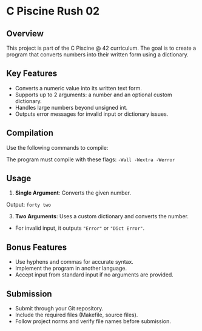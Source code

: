 # C Piscine Rush 02

## Overview
This project is part of the C Piscine @ 42 curriculum. The goal is to create a program that converts numbers into their written form using a dictionary.

## Key Features
- Converts a numeric value into its written text form.
- Supports up to 2 arguments: a number and an optional custom dictionary.
- Handles large numbers beyond unsigned int.
- Outputs error messages for invalid input or dictionary issues.

## Compilation
Use the following commands to compile:

The program must compile with these flags: `-Wall -Wextra -Werror`

## Usage
1. **Single Argument**: Converts the given number.
   
Output: `forty two`

3. **Two Arguments**: Uses a custom dictionary and converts the number.


- For invalid input, it outputs `"Error"` or `"Dict Error"`.

## Bonus Features
- Use hyphens and commas for accurate syntax.
- Implement the program in another language.
- Accept input from standard input if no arguments are provided.

## Submission
- Submit through your Git repository.
- Include the required files (Makefile, source files).
- Follow project norms and verify file names before submission.
